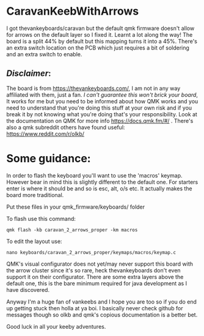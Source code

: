 # CaravanKeebWithArrows
I got thevankeyboards/caravan but the default qmk firmware doesn't allow for arrows on the default layer so I fixed it. Learnt a lot along the way! The board is a split 44% by default but this mapping turns it into a 45%. There's an extra switch location on the PCB which just requires a bit of soldering and an extra switch to enable. 

## *Disclaimer*: 
The board is from https://thevankeyboards.com/, I am not in any way affiliated with them, just a fan.  _*I can't guarantee this won't brick your board*_, It works for me but you need to be informed about how QMK works and you need to understand that you're doing this stuff at your own risk and if you break it by not knowing what you're doing that's your responsibility. Look at the documentation on QMK for more info https://docs.qmk.fm/#/ . There's also a qmk subreddit others have found useful: https://www.reddit.com/r/olkb/ 

# Some guidance: 

In order to flash the keyboard you'll want to use the 'macros' keymap. However bear in mind this is slightly different to the default one. For starters enter is where it should be and so is esc, alt, o/s etc. It actually makes the board more traditional. 

Put these files in your qmk_firmware/keyboards/ folder

To flash use this command:

  ```qmk flash -kb caravan_2_arrows_proper -km macros```
 
To edit the layout use:
 
  ```nano keyboards/caravan_2_arrows_proper/keymaps/macros/keymap.c```
 
QMK's visual configurator does not yet/may never support this board with the arrow cluster since it's so rare, heck thevankeyboards don't even support it on their configurator. There are some extra layers above the default one, this is the bare minimum required for java development as I have discovered.  

Anyway I'm a huge fan of vankeebs and I hope you are too so if you do end up getting stuck then holla at ya boi. I basically never check github for messages though so olkb and qmk's copious documentation is a better bet. 

Good luck in all your keeby adventures. 
